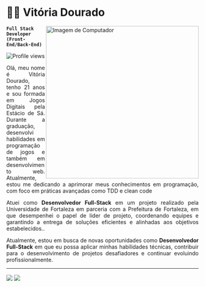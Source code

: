 # 👩‍💻 Vitória Dourado

<img src="https://github.com/user-attachments/assets/524ff13e-dfd5-424e-a3b6-659d1380e49b" min-width="400px" max-width="400px" width="400px" align="right" alt="Imagem de Computador">

**`Full Stack Developer (Front-End/Back-End)`**

<p align="left"> <img src="https://komarev.com/ghpvc/?username=VitoriaDourado&color=blue" alt="Profile views" /> </p>
<p align="justify"> 
 Olá, meu nome é Vitória Dourado, tenho 21 anos e sou formada em Jogos Digitais pela Estácio de Sá. Durante a graduação, desenvolvi habilidades em programação de jogos e também em desenvolvimento web. Atualmente, estou me dedicando a aprimorar meus conhecimentos em programação, com foco em práticas avançadas como TDD e clean code</p>
<p align="justify"> 
  Atuei como <strong>Desenvolvedor Full-Stack</strong> em um projeto realizado pela Universidade de Fortaleza em parceria com a Prefeitura de Fortaleza, em que desempenhei o papel de líder de projeto, coordenando equipes e garantindo a entrega de soluções eficientes e alinhadas aos objetivos estabelecidos.. 
</p>
<p align="justify"> 
  Atualmente, estou em busca de novas oportunidades como <strong>Desenvolvedor Full-Stack</strong> em que eu possa aplicar minhas habilidades técnicas, contribuir para o desenvolvimento de projetos desafiadores e continuar evoluindo profissionalmente.
</p>

---
<img align="center" src="https://github-readme-stats.vercel.app/api?username=VitoriaDourado&show_icons=true&theme=radical" />
 <img align="center" src="https://github-readme-stats.vercel.app/api/top-langs/?username=VitoriaDourado&theme=radical&layout=compact" />
